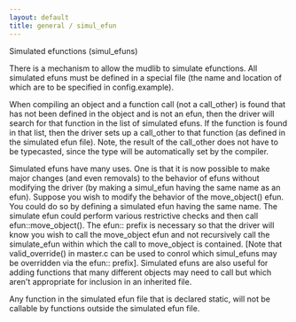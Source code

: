 ```yaml
---
layout: default
title: general / simul_efun
---
```


Simulated efunctions (simul_efuns)

There is a mechanism to allow the mudlib to simulate efunctions. All
simulated efuns must be defined in a special file (the name and location
of which are to be specified in config.example).

When compiling an object and a function call (not a call_other) is found that
has not been defined in the object and is not an efun, then the driver
will search for that function in the list of simulated efuns. If the
function is found in that list, then the driver sets up a call_other to
that function (as defined in the simulated efun file). Note, the result
of the call_other does not have to be typecasted, since the type will be
automatically set by the compiler.

Simulated efuns have many uses. One is that it is now possible to make major
changes (and even removals) to the behavior of efuns without modifying
the driver (by making a simul_efun having the same name as an efun). Suppose
you wish to modify the behavior of the move_object() efun. You could do
so by defining a simulated efun having the same name. The simulate efun
could perform various restrictive checks and then call efun::move_object().
The efun:: prefix is necessary so that the driver will know you wish to call
the move_object efun and not recursively call the simulate_efun within which
the call to move_object is contained. [Note that valid_override() in master.c
can be used to conrol which simul_efuns may be overridden via the efun::
prefix]. Simulated efuns are also useful for adding functions that many
different objects may need to call but which aren't appropriate for
inclusion in an inherited file.

Any function in the simulated efun file that is declared static, will
not be callable by functions outside the simulated efun file.
